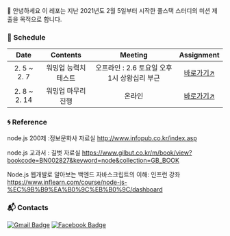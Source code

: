:wave: 안녕하세요 이 레포는 지난 2021년도 2월 5일부터 시작한 풀스택 스터디의 미션 제출을 목적으로 합니다.

### :purple_heart: Schedule

|   **Date**   |       Contents       |                   Meeting                    |                          Assignment                          |
|:--------:|:--------:|:--------:|:--------:|
| 2. 5 ~ 2. 7  | 워밍업 능력치 테스트 | 오프라인 : 2.6 토요일 오후 1시 상왕십리 부근 | [바로가기:arrow_upper_right:](https://github.com/jeonghi/NodeStudy/tree/main/free_board) |
| 2. 8 ~ 2. 14 |  워밍업 마무리 진행  |                    온라인                    | [바로가기:arrow_upper_right:](https://github.com/jeonghi/NodeStudy/tree/main/free_board) |

### :cyclone: Reference

node.js 200제 :정보문화사 자료실 http://www.infopub.co.kr/index.asp

node.js 교과서 : 길벗 자료실 https://www.gilbut.co.kr/m/book/view?bookcode=BN002827&keyword=node&collection=GB_BOOK

Node.js 웹개발로 알아보는 백엔드 자바스크립트의 이해: 인프런 강좌 https://www.inflearn.com/course/node-js-%EC%9B%B9%EA%B0%9C%EB%B0%9C/dashboard

### :mailbox_with_mail: Contacts
[![Gmail Badge](https://img.shields.io/badge/Gmail-d14836?style=flat-square&logo=Gmail&logoColor=white&link=mailto:jpark0902@kookmin.ac.kr)](mailto:jpark0902@kookmin.ac.kr) [![Facebook Badge](https://img.shields.io/badge/facebook-1877f2?style=flat-square&logo=facebook&logoColor=white&link=https://www.facebook.com/jeonghi.P)](https://www.facebook.com/jeonghi.P) 

